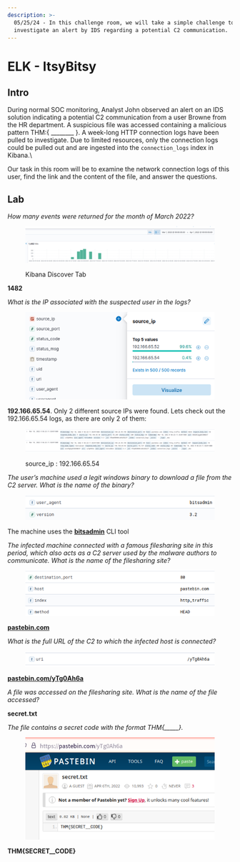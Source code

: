 ```yaml
---
description: >-
  05/25/24 - In this challenge room, we will take a simple challenge to
  investigate an alert by IDS regarding a potential C2 communication.
---
```


# ELK - ItsyBitsy

## Intro

During normal SOC monitoring, Analyst John observed an alert on an IDS solution indicating a potential C2 communication from a user Browne from the HR department. A suspicious file was accessed containing a malicious pattern THM:{ \_\_\_\_\_\_\_\_ }. A week-long HTTP connection logs have been pulled to investigate. Due to limited resources, only the connection logs could be pulled out and are ingested into the `connection_logs` index in Kibana.\


Our task in this room will be to examine the network connection logs of this user, find the link and the content of the file, and answer the questions.

## Lab

_How many events were returned for the month of March 2022?_

<figure><img src=".gitbook/assets/image.png" alt=""><figcaption><p>Kibana Discover Tab</p></figcaption></figure>

**1482**

_What is the IP associated with the suspected user in the logs?_

<figure><img src=".gitbook/assets/image (1).png" alt=""><figcaption></figcaption></figure>

**192.166.65.54**. Only 2 different source IPs were found. Lets check out the 192.166.65.54 logs, as there are only 2 of them:

<figure><img src=".gitbook/assets/image (2).png" alt=""><figcaption><p>source_ip : 192.166.65.54</p></figcaption></figure>

_The user’s machine used a legit windows binary to download a file from the C2 server. What is the name of the binary?_

<figure><img src=".gitbook/assets/image (3).png" alt=""><figcaption></figcaption></figure>

The machine uses the [**bitsadmin**](https://learn.microsoft.com/en-us/windows-server/administration/windows-commands/bitsadmin) CLI tool

_The infected machine connected with a famous filesharing site in this period, which also acts as a C2 server used by the malware authors to communicate. What is the name of the filesharing site?_

<figure><img src=".gitbook/assets/image (4).png" alt=""><figcaption></figcaption></figure>

[**pastebin.com**](https://pastebin.com/faq)

_What is the full URL of the C2 to which the infected host is connected?_

<figure><img src=".gitbook/assets/image (5).png" alt=""><figcaption></figcaption></figure>

[**pastebin.com/yTg0Ah6a**](https://pastebin.com/yTg0Ah6a)

_A file was accessed on the filesharing site. What is the name of the file accessed?_

**secret.txt**

_The file contains a secret code with the format THM{\_\_\_\_\_}._

<figure><img src=".gitbook/assets/image (6).png" alt=""><figcaption></figcaption></figure>

**THM{SECRET\_\_CODE}**

